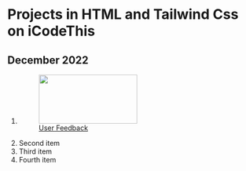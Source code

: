 # Projects in HTML and Tailwind Css on iCodeThis

## December 2022

<ol>
  <li>
  <figure>
    <img src="https://shismqklzntzxworibfn.supabase.co/storage/v1/object/public/previews/920e3b06-f7f5-498f-8be5-d58ecbebcb20.png"
       width="200" height="100">
    <figcaption><a href="https://www.icodethis.com/submissions/11861" target="_blank">User Feedback</a></figcaption>
</figure> </li>
  <li>Second item</li>
  <li>Third item</li>
  <li>Fourth item</li>
</ol>

